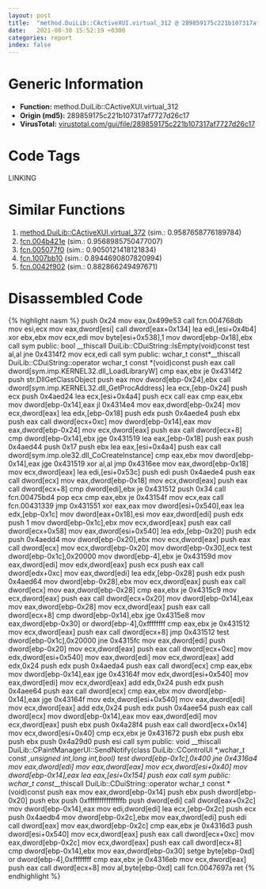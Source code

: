 ```yaml
---
layout: post
title:  "method.DuiLib꞉꞉CActiveXUI.virtual_312 @ 289859175c221b107317af7727d26c17"
date:   2021-08-30 15:52:19 +0300
categories: report
index: false
---
```


# Generic Information
- **Function:** method.DuiLib꞉꞉CActiveXUI.virtual\_312
- **Origin (md5):** 289859175c221b107317af7727d26c17
- **VirusTotal:** [virustotal.com/gui/file/289859175c221b107317af7727d26c17][virustotal_ref]

# Code Tags
<span class="tag" id="LINKING">LINKING</span>


# Similar Functions

1. [method.DuiLib꞉꞉CActiveXUI.virtual\_372][similar_1_ref] (sim.: 0.9587658776189784)
2. [fcn.004b421e][similar_2_ref] (sim.: 0.9568985750477007)
3. [fcn.005077f0][similar_3_ref] (sim.: 0.9050121418121834)
4. [fcn.1007bb10][similar_4_ref] (sim.: 0.8944690807820994)
5. [fcn.0042f902][similar_5_ref] (sim.: 0.882866249497671)


# Disassembled Code

{% highlight nasm %}
push 0x24
mov eax,0x499e53
call fcn.004768db
mov esi,ecx
mov eax,dword[esi]
call dword[eax+0x134]
lea edi,[esi+0x4b4]
xor ebx,ebx
mov ecx,edi
mov byte[esi+0x538],1
mov dword[ebp-0x18],ebx
call sym public: bool __thiscall DuiLib::CDuiString::IsEmpty(void)const
test al,al
jne 0x4314f2
mov ecx,edi
call sym public: wchar_t const*__thiscall DuiLib::CDuiString::operator wchar_t const *(void)const
push eax
call dword[sym.imp.KERNEL32.dll_LoadLibraryW]
cmp eax,ebx
je 0x4314f2
push str.DllGetClassObject
push eax
mov dword[ebp-0x24],ebx
call dword[sym.imp.KERNEL32.dll_GetProcAddress]
lea ecx,[ebp-0x24]
push ecx
push 0x4aed24
lea ecx,[esi+0x4a4]
push ecx
call eax
cmp eax,ebx
mov dword[ebp-0x14],eax
jl 0x4314e4
mov eax,dword[ebp-0x24]
mov ecx,dword[eax]
lea edx,[ebp-0x18]
push edx
push 0x4aede4
push ebx
push eax
call dword[ecx+0xc]
mov dword[ebp-0x14],eax
mov eax,dword[ebp-0x24]
mov ecx,dword[eax]
push eax
call dword[ecx+8]
cmp dword[ebp-0x14],ebx
jge 0x431519
lea eax,[ebp-0x18]
push eax
push 0x4aed44
push 0x17
push ebx
lea eax,[esi+0x4a4]
push eax
call dword[sym.imp.ole32.dll_CoCreateInstance]
cmp eax,ebx
mov dword[ebp-0x14],eax
jge 0x431519
xor al,al
jmp 0x4316ee
mov eax,dword[ebp-0x18]
mov ecx,dword[eax]
lea edi,[esi+0x53c]
push edi
push 0x4aede4
push eax
call dword[ecx]
mov eax,dword[ebp-0x18]
mov ecx,dword[eax]
push eax
call dword[ecx+8]
cmp dword[edi],ebx
je 0x431512
push 0x34
call fcn.00475bd4
pop ecx
cmp eax,ebx
je 0x43154f
mov ecx,eax
call fcn.00431339
jmp 0x431551
xor eax,eax
mov dword[esi+0x540],eax
lea edx,[ebp-0x1c]
mov dword[eax+0x18],esi
mov eax,dword[edi]
push edx
push 1
mov dword[ebp-0x1c],ebx
mov ecx,dword[eax]
push eax
call dword[ecx+0x58]
mov eax,dword[esi+0x540]
lea edx,[ebp-0x20]
push edx
push 0x4aedd4
mov dword[ebp-0x20],ebx
mov ecx,dword[eax]
push eax
call dword[ecx]
mov ecx,dword[ebp-0x20]
mov dword[ebp-0x30],ecx
test dword[ebp-0x1c],0x20000
mov dword[ebp-4],ebx
je 0x43159d
mov eax,dword[edi]
mov edx,dword[eax]
push ecx
push eax
call dword[edx+0xc]
mov eax,dword[edi]
lea edx,[ebp-0x28]
push edx
push 0x4aed64
mov dword[ebp-0x28],ebx
mov ecx,dword[eax]
push eax
call dword[ecx]
mov eax,dword[ebp-0x28]
cmp eax,ebx
je 0x4315c9
mov ecx,dword[eax]
push eax
call dword[ecx+0x20]
mov dword[ebp-0x14],eax
mov eax,dword[ebp-0x28]
mov ecx,dword[eax]
push eax
call dword[ecx+8]
cmp dword[ebp-0x14],ebx
jge 0x4315e8
mov eax,dword[ebp-0x30]
or dword[ebp-4],0xffffffff
cmp eax,ebx
je 0x431512
mov ecx,dword[eax]
push eax
call dword[ecx+8]
jmp 0x431512
test dword[ebp-0x1c],0x20000
jne 0x4315fc
mov eax,dword[edi]
push dword[ebp-0x20]
mov ecx,dword[eax]
push eax
call dword[ecx+0xc]
mov edx,dword[esi+0x540]
mov eax,dword[edi]
mov ecx,dword[eax]
add edx,0x24
push edx
push 0x4aeda4
push eax
call dword[ecx]
cmp eax,ebx
mov dword[ebp-0x14],eax
jge 0x43164f
mov edx,dword[esi+0x540]
mov eax,dword[edi]
mov ecx,dword[eax]
add edx,0x24
push edx
push 0x4aee64
push eax
call dword[ecx]
cmp eax,ebx
mov dword[ebp-0x14],eax
jge 0x43164f
mov edx,dword[esi+0x540]
mov eax,dword[edi]
mov ecx,dword[eax]
add edx,0x24
push edx
push 0x4aee54
push eax
call dword[ecx]
mov dword[ebp-0x14],eax
mov eax,dword[edi]
mov ecx,dword[eax]
push ebx
push 0x4a28f4
push eax
call dword[ecx+0x14]
mov ecx,dword[esi+0x40]
cmp ecx,ebx
je 0x431672
push ebx
push ebx
push ebx
push 0x4a29d0
push esi
call sym public: void __thiscall DuiLib::CPaintManagerUI::SendNotify(class DuiLib::CControlUI *,wchar_t const *,unsigned int,long int,bool)
test dword[ebp-0x1c],0x400
jne 0x4316a4
mov eax,dword[edi]
mov eax,dword[eax]
mov ecx,dword[esi+0x40]
mov dword[ebp-0x14],eax
lea eax,[esi+0x154]
push eax
call sym public: wchar_t const*__thiscall DuiLib::CDuiString::operator wchar_t const *(void)const
push eax
mov eax,dword[ebp-0x14]
push ebx
push dword[ebp-0x20]
push ebx
push 0xfffffffffffffffb
push dword[edi]
call dword[eax+0x2c]
mov dword[ebp-0x14],eax
mov edi,dword[edi]
lea ecx,[ebp-0x2c]
push ecx
push 0x4aedb4
mov dword[ebp-0x2c],ebx
mov eax,dword[edi]
push edi
call dword[eax]
mov eax,dword[ebp-0x2c]
cmp eax,ebx
je 0x4316d3
push dword[esi+0x540]
mov ecx,dword[eax]
push eax
call dword[ecx+0xc]
mov eax,dword[ebp-0x2c]
mov ecx,dword[eax]
push eax
call dword[ecx+8]
cmp dword[ebp-0x14],ebx
mov eax,dword[ebp-0x30]
setge byte[ebp-0xd]
or dword[ebp-4],0xffffffff
cmp eax,ebx
je 0x4316eb
mov ecx,dword[eax]
push eax
call dword[ecx+8]
mov al,byte[ebp-0xd]
call fcn.0047697a
ret
{% endhighlight %}


[similar_1_ref]: /report/method.DuiLib꞉꞉CActiveXUI.virtual_372@be7fba7cc724acf4ae2900d99e0fc9c3
[similar_2_ref]: /report/fcn.004b421e@b3771987fba16f4fba07d1109ec72c76
[similar_3_ref]: /report/fcn.005077f0@e2ba7f10eb234338a49853c34d7d9c56
[similar_4_ref]: /report/fcn.1007bb10@2585b133c2e70968905cce13b1fc2654
[similar_5_ref]: /report/fcn.0042f902@b49682c7791beec133296706671e7cb3
[virustotal_ref]: https://www.virustotal.com/gui/file/289859175c221b107317af7727d26c17